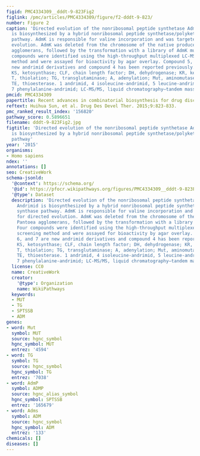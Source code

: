 ```yaml
---
figid: PMC4334309__dddt-9-823Fig2
figlink: /pmc/articles/PMC4334309/figure/f2-dddt-9-823/
number: Figure 2
caption: 'Directed evolution of the nonribosomal peptide synthetase AdmK.Notes: Andrimid
  is biosynthesized by a hybrid nonribosomal peptide synthetase/polyketide synthase
  pathway. AdmK is responsible for valine incorporation and was targeted for directed
  evolution. AdmK was deleted from the chromosome of the native producer, Pantoea
  agglomerans, followed by the transformation with a library of AdmK mutants. Four
  compounds were identified using the high-throughput multiplexed LC-MS/MS screening
  method and were assayed for bioactivity by agar overlay. Compound 5, 6, and 7 are
  new andrimid derivatives and compound 4 has been reported previously.Abbreviations:
  KS, ketosynthase; CLF, chain length factor; DH, dehydrogenase; KR, ketoreductase;
  T, thiolation; TG, transglutaminase; A, adenylation; Mut, aminomutase; C, condensation;
  TE, thioesterase. 1 andrimid, 4 isoleucine-andrimid, 5 leucine-andrimid, 6 alanine-andrimid,
  7 phenylalanine-andrimid; LC-MS/MS, liquid chromatography–tandem mass spectrometry.'
pmcid: PMC4334309
papertitle: Recent advances in combinatorial biosynthesis for drug discovery.
reftext: Huihua Sun, et al. Drug Des Devel Ther. 2015;9:823-833.
pmc_ranked_result_index: '156820'
pathway_score: 0.5896651
filename: dddt-9-823Fig2.jpg
figtitle: 'Directed evolution of the nonribosomal peptide synthetase AdmK.Notes: Andrimid
  is biosynthesized by a hybrid nonribosomal peptide synthetase/polyketide synthase
  pathway'
year: '2015'
organisms:
- Homo sapiens
ndex: ''
annotations: []
seo: CreativeWork
schema-jsonld:
  '@context': https://schema.org/
  '@id': https://pfocr.wikipathways.org/figures/PMC4334309__dddt-9-823Fig2.html
  '@type': Dataset
  description: 'Directed evolution of the nonribosomal peptide synthetase AdmK.Notes:
    Andrimid is biosynthesized by a hybrid nonribosomal peptide synthetase/polyketide
    synthase pathway. AdmK is responsible for valine incorporation and was targeted
    for directed evolution. AdmK was deleted from the chromosome of the native producer,
    Pantoea agglomerans, followed by the transformation with a library of AdmK mutants.
    Four compounds were identified using the high-throughput multiplexed LC-MS/MS
    screening method and were assayed for bioactivity by agar overlay. Compound 5,
    6, and 7 are new andrimid derivatives and compound 4 has been reported previously.Abbreviations:
    KS, ketosynthase; CLF, chain length factor; DH, dehydrogenase; KR, ketoreductase;
    T, thiolation; TG, transglutaminase; A, adenylation; Mut, aminomutase; C, condensation;
    TE, thioesterase. 1 andrimid, 4 isoleucine-andrimid, 5 leucine-andrimid, 6 alanine-andrimid,
    7 phenylalanine-andrimid; LC-MS/MS, liquid chromatography–tandem mass spectrometry.'
  license: CC0
  name: CreativeWork
  creator:
    '@type': Organization
    name: WikiPathways
  keywords:
  - MUT
  - TG
  - SPTSSB
  - ADM
genes:
- word: Mut
  symbol: MUT
  source: hgnc_symbol
  hgnc_symbol: MUT
  entrez: '4594'
- word: TG
  symbol: TG
  source: hgnc_symbol
  hgnc_symbol: TG
  entrez: '7038'
- word: AdmP
  symbol: ADMP
  source: hgnc_alias_symbol
  hgnc_symbol: SPTSSB
  entrez: '165679'
- word: Adms
  symbol: ADM
  source: hgnc_symbol
  hgnc_symbol: ADM
  entrez: '133'
chemicals: []
diseases: []
---
```

